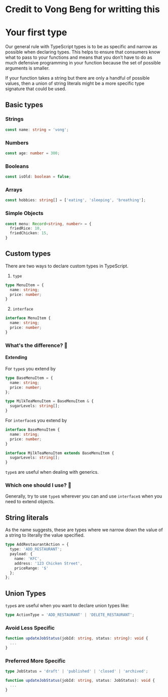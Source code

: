 # Credit to Vong Beng for writting this

# Your first type

Our general rule with TypeScript types is to be as specific and narrow as possible when declaring types. This helps to ensure that consumers know what to pass to your functions and means that you don’t have to do as much defensive programming in your function because the set of possible arguments is smaller.

If your function takes a string but there are only a handful of possible values, then a union of string literals might be a more specific type signature that could be used.

## Basic types

### Strings
```ts
const name: string = 'vong';
```

### Numbers
```ts
const age: number = 300;
```

### Booleans
```ts
const isOld: boolean = false;
```

### Arrays
```ts
const hobbies: string[] = ['eating', 'sleeping', 'breathing'];
```

### Simple Objects
```ts
const menu: Record<string, number> = {
  friedRice: 10,
  friedChicken: 15,
}
```

## Custom types
There are two ways to declare custom types in TypeScript.

1. `type`
```ts
type MenuItem = {
  name: string;
  price: number;
}
```

2. `interface`
```ts
interface MenuItem {
  name: string;
  price: number;
}
```

### What's the difference? 🤷

#### Extending
For `type`s you extend by
```ts
type BaseMenuItem = {
  name: string;
  price: number;
};

type MilkTeaMenuItem = BaseMenuItem & {
  sugarLevels: string[];
}
```

For `interface`s you extend by
```ts
interface BaseMenuItem {
  name: string;
  price: number;
}

interface MilkTeaMenuItem extends BaseMenuItem {
  sugarLevels: string[];
}
```

`type`s are useful when dealing with generics.

### Which one should I use? 🤔

Generally, try to use `type`s wherever you can and use `interface`s when you need to extend objects.

## String literals
As the name suggests, these are types where we narrow down the value of a string to literally the value specified.
```ts
type AddRestaurantAction = {
  type: 'ADD_RESTAURANT';
  payload: {
    name: 'KFC',
    address: '123 Chicken Street',
    priceRange: '$'
  };
};
```

## Union Types
`type`s are useful when you want to declare union types like:
```ts
type ActionType = 'ADD_RESTAURANT' | 'DELETE_RESTAURANT';
```

### Avoid Less Specific

```ts
function updateJobStatus(jobId: string, status: string): void {
  ...
}
```

### Preferred More Specific

```ts
type JobStatus = 'draft' | 'published' | 'closed' | 'archived';

function updateJobStatus(jobId: string, status: JobStatus): void {
  ...
}
```
